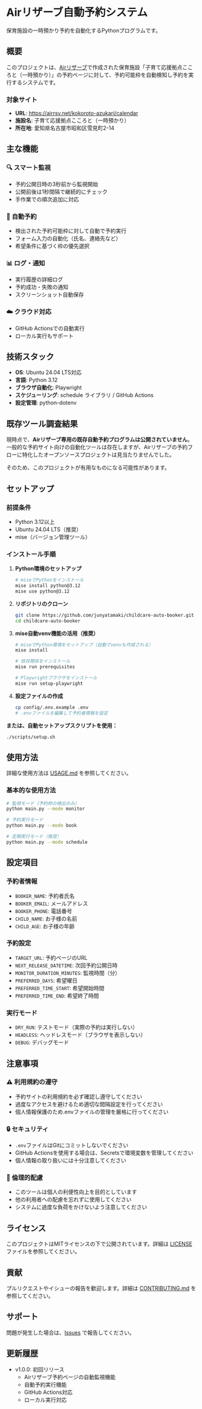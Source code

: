 # Airリザーブ自動予約システム

保育施設の一時預かり予約を自動化するPythonプログラムです。

## 概要

このプロジェクトは、[Airリザーブ](https://airregi.jp/reserve/)で作成された保育施設「子育て応援拠点こころと（一時預かり）」の予約ページに対して、予約可能枠を自動検知し予約を実行するシステムです。

### 対象サイト
- **URL**: https://airrsv.net/kokoroto-azukari/calendar
- **施設名**: 子育て応援拠点こころと（一時預かり）
- **所在地**: 愛知県名古屋市昭和区雪見町2-14

## 主な機能

### 🔍 スマート監視
- 予約公開日時の3秒前から監視開始
- 公開前後は1秒間隔で継続的にチェック
- 手作業での順次追加に対応

### 🤖 自動予約
- 検出された予約可能枠に対して自動で予約実行
- フォーム入力の自動化（氏名、連絡先など）
- 希望条件に基づく枠の優先選択

### 📊 ログ・通知
- 実行履歴の詳細ログ
- 予約成功・失敗の通知
- スクリーンショット自動保存

### ☁️ クラウド対応
- GitHub Actionsでの自動実行
- ローカル実行もサポート

## 技術スタック

- **OS**: Ubuntu 24.04 LTS対応
- **言語**: Python 3.12
- **ブラウザ自動化**: Playwright
- **スケジューリング**: schedule ライブラリ / GitHub Actions
- **設定管理**: python-dotenv

## 既存ツール調査結果

現時点で、**Airリザーブ専用の既存自動予約プログラムは公開されていません**。一般的な予約サイト向けの自動化ツールは存在しますが、Airリザーブの予約フローに特化したオープンソースプロジェクトは見当たりませんでした。

そのため、このプロジェクトが有用なものになる可能性があります。

## セットアップ

### 前提条件

- Python 3.12以上
- Ubuntu 24.04 LTS（推奨）
- mise（バージョン管理ツール）

### インストール手順

1. **Python環境のセットアップ**
   ```bash
   # miseでPythonをインストール
   mise install python@3.12
   mise use python@3.12
   ```

2. **リポジトリのクローン**
   ```bash
   git clone https://github.com/junyatamaki/childcare-auto-booker.git
   cd childcare-auto-booker
   ```

3. **mise自動venv機能の活用（推奨）**
   ```bash
   # miseでPython環境をセットアップ（自動でvenvも作成される）
   mise install
   
   # 依存関係をインストール
   mise run prerequisites
   
   # Playwrightブラウザをインストール
   mise run setup-playwright
   ```

4. **設定ファイルの作成**
   ```bash
   cp config/.env.example .env
   # .envファイルを編集して予約者情報を設定
   ```

**または、自動セットアップスクリプトを使用：**
```bash
./scripts/setup.sh
```

## 使用方法

詳細な使用方法は [USAGE.md](docs/USAGE.md) を参照してください。

### 基本的な使用方法

```bash
# 監視モード（予約枠の検出のみ）
python main.py --mode monitor

# 予約実行モード
python main.py --mode book

# 定期実行モード（推奨）
python main.py --mode schedule
```

## 設定項目

### 予約者情報
- `BOOKER_NAME`: 予約者氏名
- `BOOKER_EMAIL`: メールアドレス
- `BOOKER_PHONE`: 電話番号
- `CHILD_NAME`: お子様の名前
- `CHILD_AGE`: お子様の年齢

### 予約設定
- `TARGET_URL`: 予約ページのURL
- `NEXT_RELEASE_DATETIME`: 次回予約公開日時
- `MONITOR_DURATION_MINUTES`: 監視時間（分）
- `PREFERRED_DAYS`: 希望曜日
- `PREFERRED_TIME_START`: 希望開始時間
- `PREFERRED_TIME_END`: 希望終了時間

### 実行モード
- `DRY_RUN`: テストモード（実際の予約は実行しない）
- `HEADLESS`: ヘッドレスモード（ブラウザを表示しない）
- `DEBUG`: デバッグモード

## 注意事項

### ⚠️ 利用規約の遵守
- 予約サイトの利用規約を必ず確認し遵守してください
- 過度なアクセスを避けるため適切な間隔設定を行ってください
- 個人情報保護のため.envファイルの管理を厳格に行ってください

### 🔒 セキュリティ
- `.env`ファイルはGitにコミットしないでください
- GitHub Actionsを使用する場合は、Secretsで環境変数を管理してください
- 個人情報の取り扱いには十分注意してください

### 📝 倫理的配慮
- このツールは個人の利便性向上を目的としています
- 他の利用者への配慮を忘れずに使用してください
- システムに過度な負荷をかけないよう注意してください

## ライセンス

このプロジェクトはMITライセンスの下で公開されています。詳細は [LICENSE](LICENSE) ファイルを参照してください。

## 貢献

プルリクエストやイシューの報告を歓迎します。詳細は [CONTRIBUTING.md](CONTRIBUTING.md) を参照してください。

## サポート

問題が発生した場合は、[Issues](https://github.com/junyatamaki/childcare-auto-booker/issues) で報告してください。

## 更新履歴

- v1.0.0: 初回リリース
  - Airリザーブ予約ページの自動監視機能
  - 自動予約実行機能
  - GitHub Actions対応
  - ローカル実行対応
